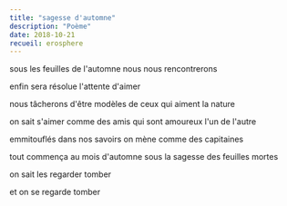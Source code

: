```yaml
---
title: "sagesse d'automne"
description: "Poème"
date: 2018-10-21
recueil: erosphere
---
```


sous les feuilles de l'automne
nous nous rencontrerons

enfin sera résolue
l'attente d'aimer

nous tâcherons d'être modèles
de ceux qui aiment la nature

on sait s'aimer comme des amis
qui sont amoureux l'un de l'autre

emmitouflés dans nos savoirs
on mène comme des capitaines

tout commença au mois d'automne
sous la sagesse des feuilles mortes

on sait les regarder tomber

et on se regarde tomber
